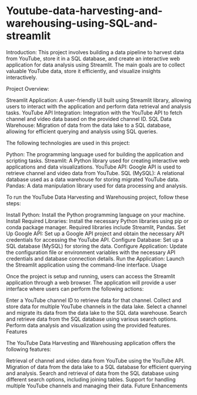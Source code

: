# Youtube-data-harvesting-and-warehousing-using-SQL-and-streamlit

Introduction:
This project involves building a data pipeline to harvest data from YouTube, store it in a SQL database, and create an interactive web application for data analysis using Streamlit. The main goals are to collect valuable YouTube data, store it efficiently, and visualize insights interactively.

Project Overview:

Streamlit Application: A user-friendly UI built using Streamlit library, allowing users to interact with the application and perform data retrieval and analysis tasks.
YouTube API Integration: Integration with the YouTube API to fetch channel and video data based on the provided channel ID.
SQL Data Warehouse: Migration of data from the data lake to a SQL database, allowing for efficient querying and analysis using SQL queries.

The following technologies are used in this project:

Python: The programming language used for building the application and scripting tasks.
Streamlit: A Python library used for creating interactive web applications and data visualizations.
YouTube API: Google API is used to retrieve channel and video data from YouTube.
SQL (MySQL): A relational database used as a data warehouse for storing migrated YouTube data.
Pandas: A data manipulation library used for data processing and analysis.

To run the YouTube Data Harvesting and Warehousing project, follow these steps:

Install Python: Install the Python programming language on your machine.
Install Required Libraries: Install the necessary Python libraries using pip or conda package manager. Required libraries include Streamlit, Pandas.
Set Up Google API: Set up a Google API project and obtain the necessary API credentials for accessing the YouTube API.
Configure Database: Set up a SQL database (MySQL) for storing the data.
Configure Application: Update the configuration file or environment variables with the necessary API credentials and database connection details.
Run the Application: Launch the Streamlit application using the command-line interface.
Usage

Once the project is setup and running, users can access the Streamlit application through a web browser. The application will provide a user interface where users can perform the following actions:

Enter a YouTube channel ID to retrieve data for that channel.
Collect and store data for multiple YouTube channels in the data lake.
Select a channel and migrate its data from the data lake to the SQL data warehouse.
Search and retrieve data from the SQL database using various search options.
Perform data analysis and visualization using the provided features.
Features

The YouTube Data Harvesting and Warehousing application offers the following features:

Retrieval of channel and video data from YouTube using the YouTube API.
Migration of data from the data lake to a SQL database for efficient querying and analysis.
Search and retrieval of data from the SQL database using different search options, including joining tables.
Support for handling multiple YouTube channels and managing their data.
Future Enhancements


